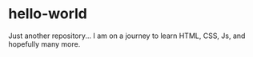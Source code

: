 # hello-world
Just another repository...
I am on a journey to learn HTML, CSS, Js, and hopefully many more.
